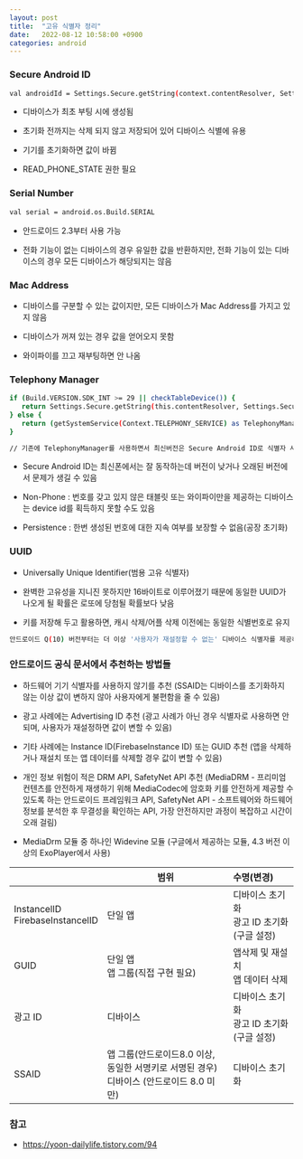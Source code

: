 ```yaml
---
layout: post
title:  "고유 식별자 정리"
date:   2022-08-12 10:58:00 +0900
categories: android
---
```


### Secure Android ID
```bash
val androidId = Settings.Secure.getString(context.contentResolver, Settings.Secure.ANDROID_ID)
```

- 디바이스가 최초 부팅 시에 생성됨
  
- 초기화 전까지는 삭제 되지 않고 저장되어 있어 디바이스 식별에 유용
  
- 기기를 초기화하면 값이 바뀜

- READ_PHONE_STATE 권한 필요

### Serial Number

```bash
val serial = android.os.Build.SERIAL
```

- 안드로이드 2.3부터 사용 가능
  
- 전화 기능이 없는 디바이스의 경우 유일한 값을 반환하지만, 전화 기능이 있는 디바이스의 경우 모든 디바이스가 해당되지는 않음

### Mac Address

- 디바이스를 구분할 수 있는 값이지만, 모든 디바이스가 Mac Address를 가지고 있지 않음
  
- 디바이스가 꺼져 있는 경우 값을 얻어오지 못함
  
- 와이파이를 끄고 재부팅하면 안 나옴

### Telephony Manager

```bash
if (Build.VERSION.SDK_INT >= 29 || checkTableDevice()) {
   return Settings.Secure.getString(this.contentResolver, Settings.Secure.ANDROID_ID)
} else {
   return (getSystemService(Context.TELEPHONY_SERVICE) as TelephonyManager).deviceId
}

// 기존에 TelephonyManager를 사용하면서 최신버전은 Secure Android ID로 식별자 사용하는 방법
```

- Secure Android ID는 최신폰에서는 잘 동작하는데 버전이 낮거나 오래된 버전에서 문제가 생길 수 있음
  
- Non-Phone : 번호를 갖고 있지 않은 태블릿 또는 와이파이만을 제공하는 디바이스는 device id를 획득하지 못할 수도 있음
  
- Persistence : 한번 생성된 번호에 대한 지속 여부를 보장할 수 없음(공장 초기화)

### UUID
- Universally Unique Identifier(범용 고유 식별자)
  
- 완벽한 고유성을 지니진 못하지만 16바이트로 이루어졌기 때문에 동일한 UUID가 나오게 될 확률은 로또에 당첨될 확률보다 낮음
  
- 키를 저장해 두고 활용하면, 캐시 삭제/어플 삭제 이전에는 동일한 식별번호로 유지
  
```bash
안드로이드 Q(10) 버전부터는 더 이상 '사용자가 재설정할 수 없는' 디바이스 식별자를 제공하지 않습니다.
```

### 안드로이드 공식 문서에서 추천하는 방법들

- 하드웨어 기기 식별자를 사용하지 않기를 추천 (SSAID는 디바이스를 초기화하지 않는 이상 값이 변하지 않아 사용자에게 불편함을 줄 수 있음)
  
- 광고 사례에는 Advertising ID 추천 (광고 사례가 아닌 경우 식별자로 사용하면 안되며, 사용자가 재설정하면 값이 변할 수 있음)
  
- 기타 사례에는 Instance ID(FirebaseInstance ID) 또는 GUID 추천 (앱을 삭제하거나 재설치 또는 앱 데이터를 삭제할 경우 값이 변할 수 있음)
  
- 개인 정보 위험이 적은 DRM API, SafetyNet API 추천 (MediaDRM - 프리미엄 컨텐츠를 안전하게 재생하기 위해 MediaCodec에 암호화 키를 안전하게 제공할 수 있도록 하는 안드로이드 프레임워크 API, SafetyNet API - 소프트웨어와 하드웨어 정보를 분석한 후 무결성을 확인하는 API, 가장 안전하지만 과정이 복잡하고 시간이 오래 걸림)
  
- MediaDrm 모듈 중 하나인 Widevine 모듈 (구글에서 제공하는 모듈, 4.3 버전 이상의 ExoPlayer에서 사용)

|                                    | 범위  | 수명(변경) |
|------------------------------------|-------|:----------|
| InstancelID<br>FirebaseInstancelID | 단일 앱 | 디바이스 초기화<br>광고 ID 초기화 (구글 설정) |
| GUID                               | 단일 앱<br>앱 그룹(직접 구현 필요)  | 앱삭제 및 재설치<br>앱 데이터 삭제  |
| 광고 ID                            | 디바이스  | 디바이스 초기화<br>광고 ID 초기화 (구글 설정)  |
| SSAID                              | 앱 그룹(안드로이드8.0 이상, 동일한 서명키로 서명된 경우)<br>디바이스 (안드로이드 8.0 미만)  | 디바이스 초기화  |

### 참고
- https://yoon-dailylife.tistory.com/94  